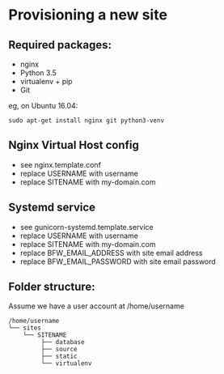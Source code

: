 Provisioning a new site
=======================

## Required packages:

* nginx
* Python 3.5
* virtualenv + pip
* Git

eg, on Ubuntu 16.04:

    sudo apt-get install nginx git python3-venv

## Nginx Virtual Host config

* see nginx.template.conf
* replace USERNAME with username
* replace SITENAME with my-domain.com

## Systemd service

* see gunicorn-systemd.template.service
* replace USERNAME with username
* replace SITENAME with my-domain.com
* replace BFW_EMAIL_ADDRESS with site email address
* replace BFW_EMAIL_PASSWORD with site email password

## Folder structure:
Assume we have a user account at /home/username

```
/home/username
└── sites
    └── SITENAME
         ├── database
         ├── source
         ├── static
         └── virtualenv
```